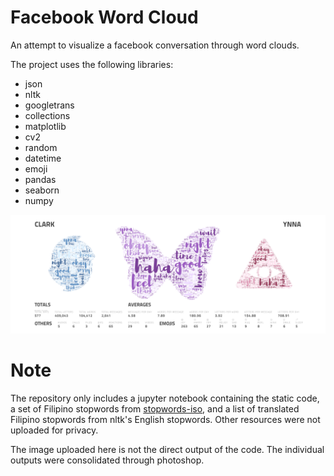 # Facebook Word Cloud

An attempt to visualize a facebook conversation through word clouds.

The project uses the following libraries:
- json
- nltk
- googletrans
- collections
- matplotlib
- cv2
- random
- datetime
- emoji
- pandas
- seaborn
- numpy

![alt text](https://github.com/lcmandrada/fb-word-cloud/blob/master/cloud.png "Word Cloud")

# Note

The repository only includes a jupyter notebook containing the static code, a set of Filipino stopwords from [stopwords-iso](https://github.com/stopwords-iso/stopwords-tl), and a list of translated Filipino stopwords from nltk's English stopwords. Other resources were not uploaded for privacy.

The image uploaded here is not the direct output of the code. The individual outputs were consolidated through photoshop.